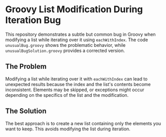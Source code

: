 # Groovy List Modification During Iteration Bug

This repository demonstrates a subtle but common bug in Groovy when modifying a list while iterating over it using `eachWithIndex`.  The code `unusualBug.groovy` shows the problematic behavior, while `unusualBugSolution.groovy` provides a corrected version.

## The Problem

Modifying a list while iterating over it with `eachWithIndex` can lead to unexpected results because the index and the list's contents become inconsistent.  Elements may be skipped, or exceptions might occur depending on the specifics of the list and the modification.

## The Solution

The best approach is to create a new list containing only the elements you want to keep. This avoids modifying the list during iteration.
